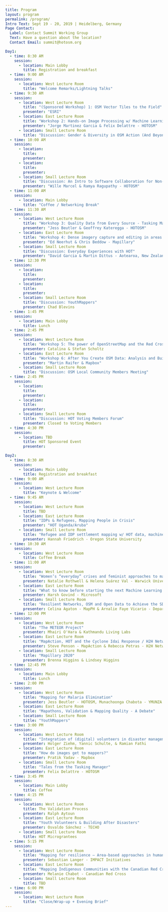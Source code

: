 ```yaml
---
title: Program
layout: program
permalink: /program/
Intro Text: Sept 19 - 20, 2019 | Heidelberg, Germany 
Page Contact:
  Label: Contact Summit Working Group
  Text: Have a question about the location?
  Contact Email: summit@hotosm.org

Day1:
  - time: 8:30 AM
    session:
      - location: Main Lobby
        title: Registration and breakfast
  - time: 9:00 AM
    session:
      - location: West Lecture Room
        title: "Welcome Remarks/Lightning Talks"
  - time: 9:30 AM
    session:
      - location: West Lecture Room
        title: "(Sponsored Workshop) 1: OSM Vector Tiles to the Field"
        presenter: "ESRI"
      - location: East Lecture Room
        title: "Workshop 2: Hands-on Image Processing w/ Machine Learning for Humanitarian Action (And Beyond)"
        presenter: "Jorge Martinez Garcia & Felix Delattre - HOTOSM"
      - location: Small Lecture Room
        title: "Discussion: Gender & Diversity in OSM Action (And Beyond)"
  - time: 10:00 AM
    session:
      - location:
        title:
        presenter:
      - location: 
        title:
        presenter:
      - location: Small Lecture Room
        title: "Discussion: An Intro to Software Collaboration for Non-Developers presenter"
        presenter: "Wille Marcel & Ramya Ragupathy - HOTOSM"
  - time: 11:00 AM
    session:
      - location: Main Lobby
        title: "Coffee / Networking Break"
  - time: 11:30 AM
    session:
      - location: West Lecture Room
        title: "Workshop 3: Quality Data from Every Source - Tasking Manager & Mapathons"
        presenter: "Jess Beutler & Geoffrey Kateregga - HOTOSM"
      - location: East Lecture Room
        title: "Workshop 4: Dense imagery capture and editing in areas with limited infrastructure"
        presenter: "Ed Neerhut & Chris Beddow - Mapillary"
      - location: Small Lecture Room
        title: "Discussion: Everyday Experiences with HOT"
        presenter: "David Garcia & Martin Dittus - Aotearoa, New Zealand and UK"
  - time: 12:30 PM
    session:
      - location:
        title:
        presenter:
      - location:
        title:
        presenter:
      - location: Small Lecture Room
        title: "Discussion: YouthMappers"
        presenter: Chad Blevins
  - time: 1:45 PM
    session:
      - location: Main Lobby
        title: Lunch 
  - time: 2:45 PM
    session:
      - location: West Lecture Room
        title: "Workshop 5: The power of OpenStreetMap and the Red Cross and Red Crescent Movement to antizipate disasters"
        presenter: Catalina & Stefan Scholtz
      - location: East Lecture Room
        title: "Workshop 6: After You Create OSM Data: Analysis and Building with Services"
        presenter: "Martin Raifer & Mapbox"
      - location: Small Lecture Room
        title: "Discussion: OSM Local Community Members Meeting"
  - time: 2:45 PM
    session:
      - location:
        title:
        presenter:
      - location:
        title:
        presenter:
      - location: Small Lecture Room
        title: "Discussion: HOT Voting Members Forum"
        presenter: Closed to Voting Members
  - time: 4:30 PM
    session:
      - location: TBD
        title: HOT Sponsored Event
        presenter:

Day2:
  - time: 8:30 AM
    session:
      - location: Main Lobby
        title: Registration and breakfast
  - time: 9:00 AM
    session:
      - location: West Lecture Room
        title: "Keynote & Welcome"
  - time: 9:45 AM
    session:
      - location: West Lecture Room
        title: TBD
      - location: East Lecture Room
        title: "IDPs & Refugees, Mapping People in Crisis"
        presenter: "HOT Uganda/Aruba"
      - location: Small Lecture Room
        title: "Refugee and IDP settlement mapping w/ HOT data, machine learning, and crowd-sourcing"
        presenter: Hannah Friedrich - Oregon State University
  - time: 10:30 AM
    session:
      - location: West Lecture Room
        title: Coffee Break
  - time: 11:00 AM
    session:
      - location: West Lecture Room
        title: "Women’s “everyday” crises and feminist approaches to mapping and spatial methods"
        presenter: Natalie Rothwell & Helena Suárez Val - Warwick University
      - location: East Lecture Room
        title: "What to know before starting the next Machine Learning project?"
        presenter: Harsh Govind - Microsoft
      - location: Small Lecture Room
        title: "Resilient Networks, OSM and Open Data to Achieve the SDGs and MAPAbabae II- Mapathon for VAWmapPH"
        presenter: Celina Agaton - MapPH & Arnalie Faye Vicario - Department of Social Welfare and Development (DSWD)
  - time: 12:00 PM
    session:
      - location: West Lecture Room
        title: "The METEOR Project"
        presenter: Mhairi O'Hara & Kathmandu Living Labs
      - location: East Lecture Room
        title: "MapAction, HOT and the Cyclone Idai Response / H2H Networks"
        presenter: Steve Penson - MapAction & Rebecca Petras - H2H Network
      - location: Small Lecture Room
        title: "Mapillary 2020"
        presenter: Brenna Higgins & Lindsey Higgins
  - time: 12:45 PM
    session:
      - location: Main Lobby
        title: Lunch
  - time: 2:00 PM
    session:
      - location: West Lecture Room
        title: "Mapping for Malaria Elimination"
        presenter: Jess Beutler - HOTOSM, Munachoonga Chabota - YMUNZA , & Yusuf Suleiman - Catholic Relief Services
      - location: East Lecture Room
        title: "Mapathons, Validation & Mapping Quality - A Debate"
      - location: Small Lecture Room
        title: "YouthMappers"
  - time: 3:00 PM
    session:
      - location: West Lecture Room
        title: "Integration of (digital) volunteers in disaster management "
        presenter: Holger Ziehm, Yannic Schulte, & Ramian Fathi
      - location: East Lecture Room
        title: "How do images get to mappers?"
        presenter: Pratik Yadav - Mapbox
      - location: Small Lecture Room
        title: "Tales from the Tasking Manager"
        presenter: Felix Delattre - HOTOSM
  - time: 3:45 PM
    session:
      - location: Main Lobby
        title: Coffee
  - time: 4:15 PM
    session:
      - location: West Lecture Room
        title: The Validation Process
        presenter: Ralph Aytoun
      - location: East Lecture Room
        title: "Youth Volunteers & Building After Disasters"
        presenter: Osvaldo Sánchez - TECHO
      - location: Small Lecture Room
        title: HOT Micrograntees
  - time: 5:15 PM
    session:
      - location: West Lecture Room
        title: "Mapping for resilience – Area-based approaches in humanitarian contexts"
        presenter: Sebastian Langer - IMPACT Initiatives
      - location: East Lecture Room
        title: "Mapping Indigenous Communities with the Canadian Red Cross Missing Maps Pilot"
        presenter: Melanie Chabot - Canadian Red Cross
      - location: Small Lecture Room
        title: TBD
  - time: 6:00 PM
    session:
      - location: West Lecture Room
        title: "Close/Wrap-up + Evening Brief"
---
```

